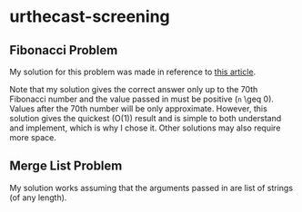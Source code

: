 # urthecast-screening

## Fibonacci Problem

My solution for this problem was made in reference to [this article](https://medium.com/cantors-paradise/deriving-and-understanding-binets-formula-for-the-fibonacci-sequence-4cc2693838b0).

Note that my solution gives the correct answer only up to the 70th Fibonacci number and the value
passed in must be positive (`n` \geq 0). Values after the 70th number will be only approximate. However, this solution gives the quickest (O(1)) result and is simple to both understand and implement, which is why I chose it. Other solutions may also require more space.

## Merge List Problem

My solution works assuming that the arguments passed in are list of strings (of any length).
